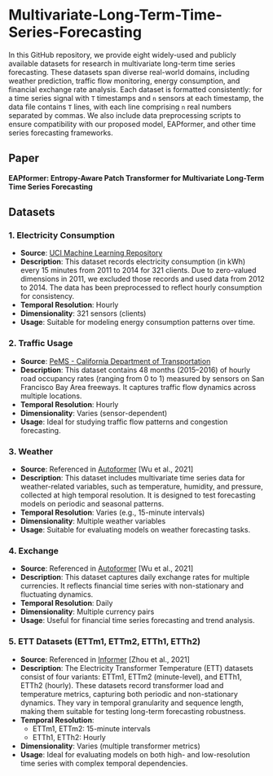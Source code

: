 # Multivariate-Long-Term-Time-Series-Forecasting

In this GitHub repository, we provide eight widely-used and publicly available datasets for research in multivariate long-term time series forecasting. These datasets span diverse real-world domains, including weather prediction, traffic flow monitoring, energy consumption, and financial exchange rate analysis. Each dataset is formatted consistently: for a time series signal with `T` timestamps and `n` sensors at each timestamp, the data file contains `T` lines, with each line comprising `n` real numbers separated by commas. We also include data preprocessing scripts to ensure compatibility with our proposed model, EAPformer, and other time series forecasting frameworks.

## Paper
**EAPformer: Entropy-Aware Patch Transformer for Multivariate Long-Term Time Series Forecasting**

## Datasets

### 1. Electricity Consumption
- **Source**: [UCI Machine Learning Repository](https://archive.ics.uci.edu/ml/datasets/ElectricityLoadDiagrams20112014)
- **Description**: This dataset records electricity consumption (in kWh) every 15 minutes from 2011 to 2014 for 321 clients. Due to zero-valued dimensions in 2011, we excluded those records and used data from 2012 to 2014. The data has been preprocessed to reflect hourly consumption for consistency.
- **Temporal Resolution**: Hourly
- **Dimensionality**: 321 sensors (clients)
- **Usage**: Suitable for modeling energy consumption patterns over time.

### 2. Traffic Usage
- **Source**: [PeMS - California Department of Transportation](http://pems.dot.ca.gov)
- **Description**: This dataset contains 48 months (2015–2016) of hourly road occupancy rates (ranging from 0 to 1) measured by sensors on San Francisco Bay Area freeways. It captures traffic flow dynamics across multiple locations.
- **Temporal Resolution**: Hourly
- **Dimensionality**: Varies (sensor-dependent)
- **Usage**: Ideal for studying traffic flow patterns and congestion forecasting.

### 3. Weather
- **Source**: Referenced in [Autoformer](https://arxiv.org/abs/2106.13008) [Wu et al., 2021]
- **Description**: This dataset includes multivariate time series data for weather-related variables, such as temperature, humidity, and pressure, collected at high temporal resolution. It is designed to test forecasting models on periodic and seasonal patterns.
- **Temporal Resolution**: Varies (e.g., 15-minute intervals)
- **Dimensionality**: Multiple weather variables
- **Usage**: Suitable for evaluating models on weather forecasting tasks.

### 4. Exchange
- **Source**: Referenced in [Autoformer](https://arxiv.org/abs/2106.13008) [Wu et al., 2021]
- **Description**: This dataset captures daily exchange rates for multiple currencies. It reflects financial time series with non-stationary and fluctuating dynamics.
- **Temporal Resolution**: Daily
- **Dimensionality**: Multiple currency pairs
- **Usage**: Useful for financial time series forecasting and trend analysis.

### 5. ETT Datasets (ETTm1, ETTm2, ETTh1, ETTh2)
- **Source**: Referenced in [Informer](https://arxiv.org/abs/2012.07436) [Zhou et al., 2021]
- **Description**: The Electricity Transformer Temperature (ETT) datasets consist of four variants: ETTm1, ETTm2 (minute-level), and ETTh1, ETTh2 (hourly). These datasets record transformer load and temperature metrics, capturing both periodic and non-stationary dynamics. They vary in temporal granularity and sequence length, making them suitable for testing long-term forecasting robustness.
- **Temporal Resolution**: 
  - ETTm1, ETTm2: 15-minute intervals
  - ETTh1, ETTh2: Hourly
- **Dimensionality**: Varies (multiple transformer metrics)
- **Usage**: Ideal for evaluating models on both high- and low-resolution time series with complex temporal dependencies.